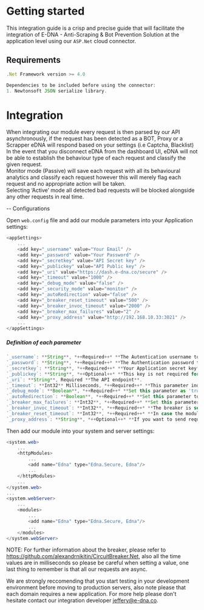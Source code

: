# Getting started

This integration guide is a crisp and precise guide that will facilitate the integration of E-DNA - Anti-Scraping & Bot Prevention Solution at the application level using our `ASP.Net` cloud connector.

## Requirements

```javascript
.Net Framework version >= 4.0

Dependencies to be included before using the connector:
1. Newtonsoft JSON serialize library.
```

# Integration

When integrating our module every request is then parsed by our API asynchronously, if the request has been detected as a BOT, Proxy or a Scrapper eDNA will respond based on your settings (i.e Captcha, Blacklist) 
In the event that you disconnect eDNA from the dashboard UI, eDNA will not be able to establish the behaviour type of each request and classify the given request.  
Monitor mode (Passive) will save each request with all its behavioural analytics and classify each request however this will merely flag each request and no appropriate action will be taken.  
Selecting ‘Active’ mode all detected bad requests will be blocked alongside any other requests in real time. 

-- Configurations

Open `web.config` file and add our module parameters into your Application settings:

```cs
<appSettings>
	...
	<add key="_username" value="Your Email" />
	<add key="_password" value="Your Password" />
	<add key="_secretkey" value="API Secret key" />
	<add key="_publickey" value="API Public key" />
	<add key="_uri" value="https://dash.e-dna.co/secure" />
	<add key="_timeout" value="1000" />
	<add key="_debug_mode" value="false" />
	<add key="_security_mode" value="monitor" />
	<add key="_autoRedirection" value="false" />
	<add key="_breaker_reset_timeout" value="500" />
	<add key="_breaker_invoc_timeout" value="2000" />
	<add key="_breaker_max_failures" value="2" />
	<add key="_proxy_address" value="http://192.168.10.33:3021" />
	...
</appSettings>
```

##### Definition of each parameter
```js
`_username`: **String**, *++Required++* **The Autentication username to be used in the Http Simple Athentication**.
`_password`: **String**, *++Required++* **The Authentication password to be sent with the _username**.
`_secretkey`: **String**, *++Required++* **Your Application secret key**.
`_publickey`: **String**, *++Optional++* **This key is not required for a server side request**.
`_uri`: **String**, Required **The API endpoint**.
`_timeout`: **Int32** Milliseconds, *++Required++* **This parameter indicates the time limit after which an API call has to be timed out. No synchronous API call would block for more than the value specified to this parameter**.
`_debug_mode`: **Boolean**, *++Required++* **Set this parameter as 'true' if you want to enable logging**.
`_autoRedirection`: **Boolean**, *++Required++* **Set this parameter to 'true' if you want our deep malware scanner to be used, this action will redirect the visitor to our own scanner URI**.
`_breaker_max_failures`: **Int32**, *++Required++* **Set this parameter's value if you want the module to re-try sending a request in case of failure, this param is a need for the reset timeout param to work perfectly**.
`_breaker_invoc_timeout`: **Int32**, *++Required++* **The breaker is set there waiting when to start an action, the actual action is the Http request, so this param is set to tell the module to start an Async call after a given timestamp.**.
`_breaker_reset_timeout`: **Int32**, *++Required++* **In case the module failed this value will again try to launch the Http request to our API, this param works only if there is is a value upper than 1**.
`_proxy_address`: **String**, *++Optional++* **If you want to send requests throughout a proxy address, then simply use this param and set it to your desired address, remember if the proxy IP chosen is blacklisted or a reported address we may block requests untill you fix it.**.
```
Then add our module into your system and server settings:
```cs
<system.web>
	...
	<httpModules>
		...
		<add name="Edna" type="Edna.Secure, Edna"/>
		...
	</httpModules>
	...
</system.web>
...
<system.webServer>
	...
	<modules>
		...
		<add name="Edna" type="Edna.Secure, Edna"/>
		...
	</modules>
</system.webServer>
```

NOTE: For further information about the breaker, please refer to https://github.com/alexandrnikitin/CircuitBreaker.Net, also all the time values are in milliseconds so please be careful when setting a value, one last thing to remember is that all our requests are async.

We are strongly reccomending that you start testing in your development environment before moving to production servers, also note please that each domain requires a new application.
For more help please don't hesitate contact our integration developer jeffery@e-dna.co. 